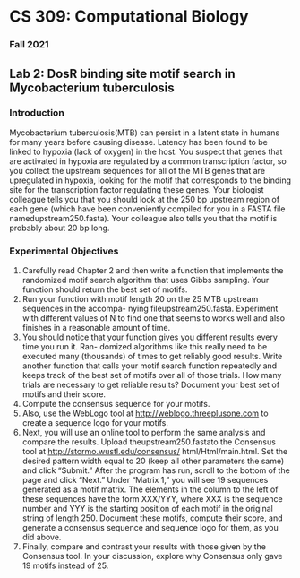 # CS 309: Computational Biology

### Fall 2021

## Lab 2: DosR binding site motif search in Mycobacterium tuberculosis


### Introduction

Mycobacterium tuberculosis(MTB) can persist in a latent state in humans for many years before
causing disease. Latency has been found to be linked to hypoxia (lack of oxygen) in the host. 
You suspect that genes that are activated in hypoxia are regulated by a common transcription factor, 
so you collect the upstream sequences for all of the MTB genes that are upregulated in hypoxia, 
looking for the motif that corresponds to the binding site for the transcription factor regulating 
these genes. Your biologist colleague tells you that you should look at the 250 bp upstream region of 
each gene (which have been conveniently compiled for you in a FASTA file namedupstream250.fasta). 
Your colleague also tells you that the motif is probably about 20 bp long.

### Experimental Objectives

1. Carefully read Chapter 2 and then write a function that implements the randomized motif
    search algorithm that uses Gibbs sampling. Your function should return the best
    set of motifs.
2. Run your function with motif length 20 on the 25 MTB upstream sequences in the accompa-
    nying fileupstream250.fasta. Experiment with different values of N to find one that seems
    to works well and also finishes in a reasonable amount of time.
3. You should notice that your function gives you different results every time you run it. Ran-
    domized algorithms like this really need to be executed many (thousands) of times to get
    reliably good results. Write another function that calls your motif search function repeatedly
     and keeps track of the best set of motifs over all of those trials. How many trials are necessary
     to get reliable results? Document your best set of motifs and their score.
4. Compute the consensus sequence for your motifs.
5. Also, use the WebLogo tool at http://weblogo.threeplusone.com to create a sequence logo
    for your motifs.
6. Next, you will use an online tool to perform the same analysis and compare the results. Upload
    theupstream250.fastato the Consensus tool at http://stormo.wustl.edu/consensus/
    html/Html/main.html. Set the desired pattern width equal to 20 (keep all other parameters
    the same) and click “Submit.” After the program has run, scroll to the bottom of the page
    and click “Next.” Under “Matrix 1,” you will see 19 sequences generated as a motif matrix.
    The elements in the column to the left of these sequences have the form XXX/YYY, where XXX
    is the sequence number and YYY is the starting position of each motif in the original string of
    length 250.
    Document these motifs, compute their score, and generate a consensus sequence and sequence
    logo for them, as you did above.
7. Finally, compare and contrast your results with those given by the Consensus tool. In your
    discussion, explore why Consensus only gave 19 motifs instead of 25.
